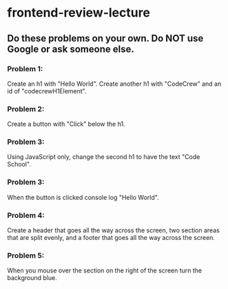 # frontend-review-lecture

## Do these problems on your own. Do NOT use Google or ask someone else.

### Problem 1:
Create an h1 with "Hello World". Create another h1 with "CodeCrew" and an id of "codecrewH1Element".

### Problem 2:
Create a button with "Click" below the h1. 

### Problem 3:
Using JavaScript only, change the second h1 to have the text "Code School".

### Problem 3:
When the button is clicked console log "Hello World".

### Problem 4:
Create a header that goes all the way across the screen, two section areas that are split evenly, and a footer that goes all the way across the screen.

### Problem 5:
When you mouse over the section on the right of the screen turn the background blue.
